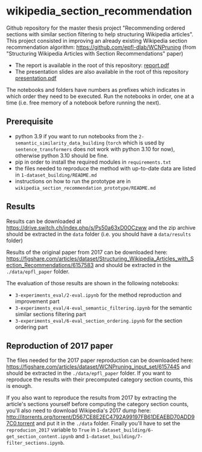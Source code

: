 # wikipedia_section_recommendation

Github repository for the master thesis project "Recommending ordered sections with similar section filtering to help structuring Wikipedia articles". This project consisted in improving an already existing Wikipedia section recommendation algorithm: https://github.com/epfl-dlab/WCNPruning (from "Structuring Wikipedia Articles with Section Recommendations" paper)

- The report is available in the root of this repository: [report.pdf](https://github.com/SergiyGolov/wikipedia_section_recommendation/blob/main/report.pdf)
- The presentation slides are also available in the root of this repository [presentation.pdf](https://github.com/SergiyGolov/wikipedia_section_recommendation/blob/main/presentation.pdf)

The notebooks and folders have numbers as prefixes which indicates in which order they need to be executed. Run the notebooks in order, one at a time (i.e. free memory of a notebook before running the next).

## Prerequisite
- python 3.9 if you want to run notebooks from the `2-semantic_similarity_data_building` (`torch` which is used by `sentence_transformers` does not work with python 3.10 for now), otherwise python 3.10 should be fine.
- pip in order to install the required modules in `requirements.txt`
- the files needed to reproduce the method with up-to-date data are listed in `1-dataset_building/README.md`
- instructions on how to run the prototype are in `wikipedia_section_recommendation_prototype/README.md`

## Results
Results can be downloaded at https://drive.switch.ch/index.php/s/Ps50a63xD0OCzww and the zip archive should be extracted in the `data` folder (i.e. you should have a `data/results` folder)

Results of the original paper from 2017 can be downloaded here: https://figshare.com/articles/dataset/Structuring_Wikipedia_Articles_with_Section_Recommendations/6157583 and should be extracted in the `./data/epfl_paper` folder.

The evaluation of those results are shown in the following notebooks:

- `3-experiments_eval/2-eval.ipynb` for the method reproduction and improvement part
- `3-experiments_eval/4-eval_semantic_filtering.ipynb` for the semantic similar sections filtering part
- `3-experiments_eval/6-eval_section_ordering.ipynb` for the section ordering part


## Reproduction of 2017 paper
The files needed for the 2017 paper reproduction can be downloaded here: https://figshare.com/articles/dataset/WCNPruning_input_set/6157445 and should be extracted in the `./data/epfl_paper` folder. If you want to reproduce the results with their precomputed category section counts, this is enough.

If you also want to reproduce the results from 2017 by extracting the article's sections yourself before computing the category section counts, you'll also need to download Wikipedia's 2017 dump here: http://itorrents.org/torrent/D567CE8E2EC4792A99197FB61DEAEBD70ADD97C0.torrent and put it in the `./data` folder. Finally you'll have to set the `reproducion_2017` variable to `True` in `1-dataset_building/6-get_section_content.ipynb` and `1-dataset_building/7-filter_sections.ipynb`.
